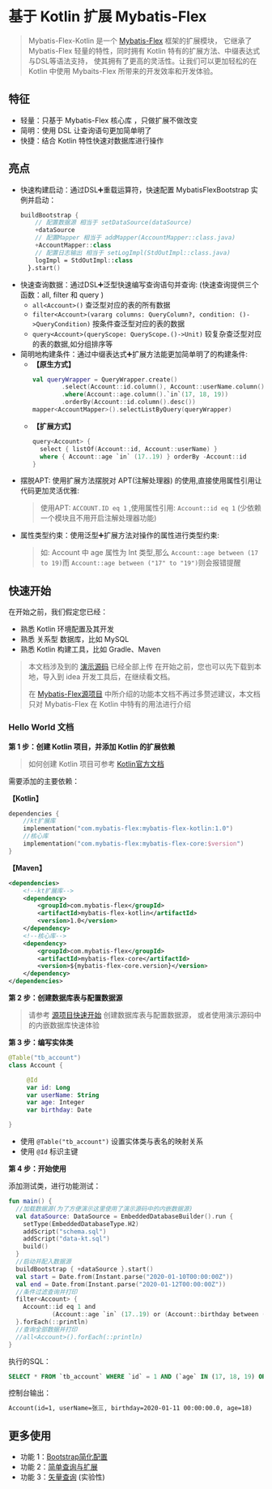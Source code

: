 # 基于 Kotlin 扩展 Mybatis-Flex

> Mybatis-Flex-Kotlin 是一个 [Mybatis-Flex](https://mybatis-flex.com) 框架的扩展模块，
> 它继承了 Mybatis-Flex 轻量的特性，同时拥有 Kotlin 特有的扩展方法、中缀表达式与DSL等语法支持，
> 使其拥有了更高的灵活性。让我们可以更加轻松的在 Kotlin 中使用 Mybaits-Flex 所带来的开发效率和开发体验。

## 特征

- 轻量：只基于 Mybatis-Flex 核心库 ，只做扩展不做改变
- 简明：使用 DSL 让查询语句更加简单明了
- 快捷：结合 Kotlin 特性快速对数据库进行操作

## 亮点

- 快速构建启动：通过DSL➕重载运算符，快速配置 MybatisFlexBootstrap 实例并启动：
    ```kotlin
    buildBootstrap {
        // 配置数据源 相当于 setDataSource(dataSource)
        +dataSource
        // 配置Mapper 相当于 addMapper(AccountMapper::class.java)
        +AccountMapper::class
        // 配置日志输出 相当于 setLogImpl(StdOutImpl::class.java)
        logImpl = StdOutImpl::class
      }.start()
    ```
- 快速查询数据：通过DSL➕泛型快速编写查询语句并查询:  (快速查询提供三个函数：all, filter 和 query )
  - `all<Account>()` 查泛型对应的表的所有数据
  - `filter<Account>(vararg columns: QueryColumn?, condition: ()->QueryCondition)` 按条件查泛型对应的表的数据
  - `query<Account>(queryScope: QueryScope.()->Unit)` 较复杂查泛型对应的表的数据,如分组排序等
- 简明地构建条件：通过中缀表达式➕扩展方法能更加简单明了的构建条件:
  * **【原生方式】**
    ```kotlin
    val queryWrapper = QueryWrapper.create()
            .select(Account::id.column(), Account::userName.column())
            .where(Account::age.column().`in`(17, 18, 19))
            .orderBy(Account::id.column().desc())
    mapper<AccountMapper>().selectListByQuery(queryWrapper)
    ```
  * **【扩展方式】**
    ```kotlin
    query<Account> {
      select { listOf(Account::id, Account::userName) }
      where { Account::age `in` (17..19) } orderBy -Account::id
    }
    ```
- 摆脱APT: 使用扩展方法摆脱对 APT(注解处理器) 的使用,直接使用属性引用让代码更加灵活优雅:
  >  使用APT: `ACCOUNT.ID eq 1` ,使用属性引用: `Account::id eq 1`
  >  (少依赖一个模块且不用开启注解处理器功能)
- 属性类型约束：使用泛型➕扩展方法对操作的属性进行类型约束:
  > 如: Account 中 age 属性为 Int 类型,那么 `Account::age between (17 to 19)`而 `Account::age between ("17" to "19")`则会报错提醒

## 快速开始

在开始之前，我们假定您已经：

- 熟悉 Kotlin 环境配置及其开发
- 熟悉 关系型 数据库，比如 MySQL
- 熟悉 Kotlin 构建工具，比如 Gradle、Maven

> 本文档涉及到的 [演示源码](https://gitee.com/mybatis-flex/mybatis-flex-kotlin/tree/main/src/test/kotlin/com/mybatisflex/kotlin/test) 已经全部上传
> 在开始之前，您也可以先下载到本地，导入到 idea 开发工具后，在继续看文档。
>
> 在 [Mybatis-Flex源项目](https://mybatis-flex.com) 中所介绍的功能本文档不再过多赘述建议，本文档只对 Mybatis-Flex 在 Kotlin 中特有的用法进行介绍

### Hello World 文档

**第 1 步：创建 Kotlin 项目，并添加 Kotlin 的扩展依赖**

>如何创建 Kotlin 项目可参考 [Kotlin官方文档](https://www.kotlincn.net/docs/tutorials/jvm-get-started.html)

需要添加的主要依赖：

**【Kotlin】**
```kotlin
dependencies {
    //kt扩展库
    implementation("com.mybatis-flex:mybatis-flex-kotlin:1.0")
    //核心库
    implementation("com.mybatis-flex:mybatis-flex-core:$version")
}
```

**【Maven】**

```xml
<dependencies>
    <!--kt扩展库-->
    <dependency>
        <groupId>com.mybatis-flex</groupId>
        <artifactId>mybatis-flex-kotlin</artifactId>
        <version>1.0</version>
    </dependency>
    <!--核心库-->
    <dependency>
        <groupId>com.mybatis-flex</groupId>
        <artifactId>mybatis-flex-core</artifactId>
        <version>${mybatis-flex-core.version}</version>
    </dependency>
</dependencies>
```

**第 2 步：创建数据库表与配置数据源**

> 请参考 [源项目快速开始](https://mybatis-flex.com/zh/intro/getting-started.html) 创建数据库表与配置数据源，
> 或者使用演示源码中的内嵌数据库快速体验

**第 3 步：编写实体类**

```kotlin
@Table("tb_account")
class Account {

     @Id
     var id: Long
     var userName: String
     var age: Integer
     var birthday: Date

}
```

- 使用 `@Table("tb_account")` 设置实体类与表名的映射关系
- 使用 `@Id` 标识主键

**第 4 步：开始使用**

添加测试类，进行功能测试：

```kotlin
fun main() {
  //加载数据源(为了方便演示这里使用了演示源码中的内嵌数据源)
  val dataSource: DataSource = EmbeddedDatabaseBuilder().run {
    setType(EmbeddedDatabaseType.H2)
    addScript("schema.sql")
    addScript("data-kt.sql")
    build()
  }
  //启动并配入数据源
  buildBootstrap { +dataSource }.start()
  val start = Date.from(Instant.parse("2020-01-10T00:00:00Z"))
  val end = Date.from(Instant.parse("2020-01-12T00:00:00Z"))
  //条件过滤查询并打印
  filter<Account> {
    Account::id eq 1 and
            (Account::age `in` (17..19) or (Account::birthday between (start to end)))
  }.forEach(::println)
  //查询全部数据并打印
  //all<Account>().forEach(::println)
}
```
执行的SQL：
```sql
SELECT * FROM `tb_account` WHERE `id` = 1 AND (`age` IN (17, 18, 19) OR `birthday` BETWEEN  '2020-01-10 08:00:00' AND '2020-01-12 08:00:00' )
```
控制台输出：

```txt
Account(id=1, userName=张三, birthday=2020-01-11 00:00:00.0, age=18)
```

## 更多使用

- 功能 1：[Bootstrap简化配置](docs/bootstrapExt.md)
- 功能 2：[简单查询与扩展]()
- 功能 3：[矢量查询](docs/vecSimple.md) (实验性)

[comment]: <> (###### TODO ...)
